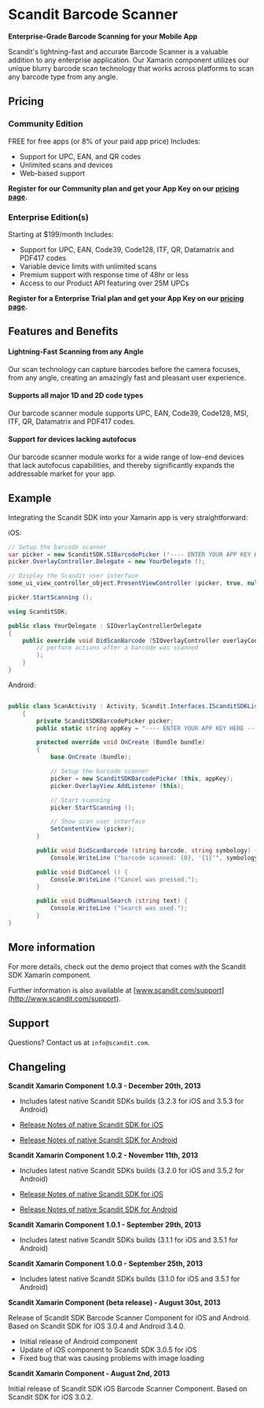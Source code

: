 Scandit Barcode Scanner 
=======================

**Enterprise-Grade Barcode Scanning for your Mobile App**

Scandit's lightning-fast and accurate Barcode Scanner is a valuable addition to any enterprise application. Our Xamarin component utilizes our unique blurry barcode scan technology that works across platforms to scan any barcode type from any angle.  

Pricing
-------

### Community Edition

FREE for free apps (or 8% of your paid app price) 
Includes: 

* Support for UPC, EAN, and QR codes 
* Unlimited scans and devices 
* Web-based support  

**Register for our Community plan and get your App Key on our [pricing page](http://www.scandit.com/pricing/).** 

### Enterprise Edition(s)

Starting at $199/month 
Includes: 

* Support for UPC, EAN, Code39, Code128, ITF, QR, Datamatrix and PDF417 codes 
* Variable device limits with unlimited scans 
* Premium support with response time of 48hr or less 
* Access to our Product API featuring over 25M UPCs 

**Register for a Enterprise Trial plan and get your App Key on our [pricing page](http://www.scandit.com/pricing/).**

Features and Benefits
---------------------

#### Lightning-Fast Scanning from any Angle 

Our scan technology can capture barcodes before the camera focuses, from any angle, creating an amazingly fast and pleasant user experience.

#### Supports all major 1D and 2D code types 

Our barcode scanner module supports UPC, EAN, Code39, Code128, MSI, ITF, QR, Datamatrix and PDF417 codes.

#### Support for devices lacking autofocus

Our barcode scanner module works for a wide range of low-end devices that lack autofocus capabilities, and thereby significantly expands the addressable market for your app.

Example
-------

Integrating the Scandit SDK into your Xamarin app is very straightforward:

iOS:

```csharp
// Setup the barcode scanner
var picker = new ScanditSDK.SIBarcodePicker ("---- ENTER YOUR APP KEY HERE ----");
picker.OverlayController.Delegate = new YourDelegate ();

// Display the Scandit user interface
some_ui_view_controller_object.PresentViewController (picker, true, null);

picker.StartScanning ();
```

```csharp
using ScanditSDK;

public class YourDelegate : SIOverlayControllerDelegate
{
	public override void DidScanBarcode (SIOverlayController overlayController, NSDictionary barcode) {
		// perform actions after a barcode was scanned
		);
	}
}
```


Android: 

```csharp

public class ScanActivity : Activity, Scandit.Interfaces.IScanditSDKListener
	{
		private ScanditSDKBarcodePicker picker;
		public static string appKey = "---- ENTER YOUR APP KEY HERE ----";

		protected override void OnCreate (Bundle bundle)
		{
			base.OnCreate (bundle);

			// Setup the barcode scanner
			picker = new ScanditSDKBarcodePicker (this, appKey);
			picker.OverlayView.AddListener (this);

			// Start scanning
			picker.StartScanning ();

			// Show scan user interface
			SetContentView (picker);
		}

		public void DidScanBarcode (string barcode, string symbology) {
			Console.WriteLine ("barcode scanned: {0}, '{1}'", symbology, barcode);

		public void DidCancel () {
			Console.WriteLine ("Cancel was pressed.");
		}

		public void DidManualSearch (string text) {
			Console.WriteLine ("Search was used.");
		}
}
```

More information
----------------

For more details, check out the demo project that comes with the Scandit SDK Xamarin component. 

Further information is also available at [www.scandit.com/support](http://www.scandit.com/support).


Support
-------

Questions? Contact us at `info@scandit.com`.


Changeling
---------

**Scandit Xamarin Component 1.0.3 - December 20th, 2013**

* Includes latest native Scandit SDKs builds (3.2.3 for iOS and 3.5.3 for Android)

* [Release Notes of native Scandit SDK for iOS](https://ssl.scandit.com/account/sdk/release-notes/scanditsdk-community-ios_3.2.3) 

* [Release Notes of native Scandit SDK for Android](https://ssl.scandit.com/account/sdk/release-notes/scanditsdk-community-android_3.5.3) 


**Scandit Xamarin Component 1.0.2 - November 11th, 2013**

* Includes latest native Scandit SDKs builds (3.2.0 for iOS and 3.5.2 for Android)

* [Release Notes of native Scandit SDK for iOS](https://ssl.scandit.com/account/sdk/release-notes/scanditsdk-community-ios_3.2.0) 

* [Release Notes of native Scandit SDK for Android](https://ssl.scandit.com/account/sdk/release-notes/scanditsdk-community-android_3.5.2) 



**Scandit Xamarin Component 1.0.1 - September 29th, 2013**

* Includes latest native Scandit SDKs builds (3.1.1 for iOS and 3.5.1 for Android)

**Scandit Xamarin Component 1.0.0 - September 25th, 2013**

* Includes latest native Scandit SDKs builds (3.1.0 for iOS and 3.5.1 for Android)


**Scandit Xamarin Component (beta release) - August 30st, 2013**

Release of Scandit SDK Barcode Scanner Component for iOS and Android. Based on Scandit SDK for iOS 3.0.4 and Android 3.4.0. 

* Initial release of Android component
* Update of iOS component to Scandit SDK 3.0.5 for iOS
* Fixed bug that was causing problems with image loading

**Scandit Xamarin Component - August 2nd, 2013**

Initial release of Scandit SDK iOS Barcode Scanner Component. Based on Scandit SDK for iOS 3.0.2.



